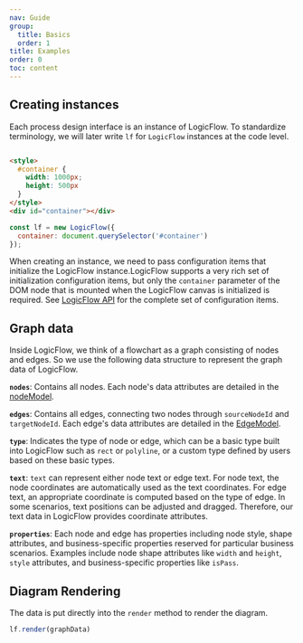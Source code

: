 ```yaml
---
nav: Guide
group:
  title: Basics
  order: 1
title: Examples
order: 0
toc: content
---
```


## Creating instances

Each process design interface is an instance of LogicFlow. To standardize terminology, we will later
write `lf` for `LogicFlow` instances at the code level.

```html

<style>
  #container {
    width: 1000px;
    height: 500px
  }
</style>
<div id="container"></div>
```

```js
const lf = new LogicFlow({
  container: document.querySelector('#container')
});
```

When creating an instance, we need to pass configuration items that initialize the LogicFlow
instance.LogicFlow supports a very rich set of initialization configuration items, but only
the `container` parameter of the DOM node that is mounted when the LogicFlow canvas is initialized
is required. See [LogicFlow API](../../api) for the complete set of configuration items.

## Graph data

Inside LogicFlow, we think of a flowchart as a graph consisting of nodes and edges. So we use the
following data structure to represent the graph data of LogicFlow.

<code id="graphData" src="../../../src/tutorial/basic/instance/graphData"></code>

**`nodes`**: Contains all nodes. Each node's data attributes are detailed in
the <a href="../../../en/api/model/node-model#DataAttributes">nodeModel</a>.

**`edges`**: Contains all edges, connecting two nodes through `sourceNodeId` and `targetNodeId`.
Each edge's data attributes are detailed in the <a href="../../../en/api/model/edge-model#DataAttributes">
EdgeModel</a>.

**`type`**: Indicates the type of node or edge, which can be a basic type built into LogicFlow such
as `rect` or `polyline`, or a custom type defined by users based on these basic types.

**`text`**: `text` can represent either node text or edge text. For node text, the node coordinates
are automatically used as the text coordinates. For edge text, an appropriate coordinate is computed
based on the type of edge. In some scenarios, text positions can be adjusted and dragged. Therefore,
our text data in LogicFlow provides coordinate attributes.

**`properties`**: Each node and edge has properties including node style, shape attributes, and
business-specific properties reserved for particular business scenarios. Examples include node shape
attributes like `width` and `height`, `style` attributes, and business-specific properties
like `isPass`.

## Diagram Rendering

The data is put directly into the `render` method to render the diagram.

```js
lf.render(graphData)
```
